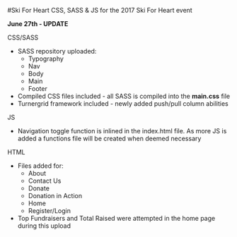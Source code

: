 #Ski For Heart
CSS, SASS &amp; JS for the 2017 Ski For Heart event

<p><b>June 27th - UPDATE</b></p>

<p>CSS/SASS</p>
<ul>
  <li>SASS repository uploaded: 
    <ul>
      <li>Typography</li>
      <li>Nav</li>
      <li>Body</li>
      <li>Main</li>
      <li>Footer</li>
    </ul>
  </li>
  <li>Compiled CSS files included - all SASS is compiled into the <b>main.css</b> file </li>
  <li>Turnergrid framework included - newly added push/pull column abilities</li>
</ul>

<p>JS</p>
<ul>
  <li>Navigation toggle function is inlined in the index.html file. As more JS is added a functions file will be created when deemed necessary</li>
</ul>

<p>HTML</p>
<ul>
  <li>Files added for:
    <ul>
      <li>About</li>
      <li>Contact Us</li>
      <li>Donate</li>
      <li>Donation in Action</li>
      <li>Home</li>
      <li>Register/Login</li>
    </ul>
  </li>
  <li>Top Fundraisers and Total Raised were attempted in the home page during this upload</li>
</ul>

